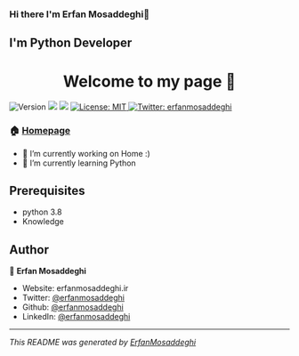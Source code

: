 ### Hi there I'm Erfan Mosaddeghi👋
## I'm Python Developer
<!--
**erfanmosaddeghi/erfanmosaddeghi** is a ✨ _special_ ✨ repository because its `README.md` (this file) appears on your GitHub profile.

-->
<h1 align="center">Welcome to my page 👋</h1>
<p>
  <img alt="Version" src="https://img.shields.io/badge/version-1.0.0-blue.svg?cacheSeconds=2592000" />
  <img src="https://img.shields.io/badge/python-%3E%3D3.8.0-blue.svg" />
  <img src="https://img.shields.io/badge/knowledge-%3E%3D∞-blue.svg" />
  <a href="https://github.com/erfanmosaddeghi/erfanmosaddeghi#readme" target="_blank"></a>
  <a href="#" target="_blank">
    <img alt="License: MIT" src="https://img.shields.io/github/license/erfanmosaddeghi/erfanmosaddeghi" />
  </a>
  <a href="https://twitter.com/erfanmosaddeghi" target="_blank">
    <img alt="Twitter: erfanmosaddeghi" src="https://img.shields.io/twitter/follow/erfanmosaddeghi.svg?style=social" />
  </a>
</p>

### 🏠 [Homepage](https://github.com/erfanmosaddeghi/erfanmosaddeghi#readme)
- 🔭 I’m currently working on Home :)
- 🌱 I’m currently learning Python



## Prerequisites

- python 3.8
- Knowledge

## Author

👤 **Erfan Mosaddeghi**

* Website: erfanmosaddeghi.ir
* Twitter: [@erfanmosaddeghi](https://twitter.com/erfanmosaddeghi)
* Github: [@erfanmosaddeghi](https://github.com/erfanmosaddeghi)
* LinkedIn: [@erfanmosaddeghi](https://linkedin.com/in/erfanmosaddeghi)

***
_This README was generated by [ErfanMosaddeghi](https://github.com/erfanmosaddeghi)_
